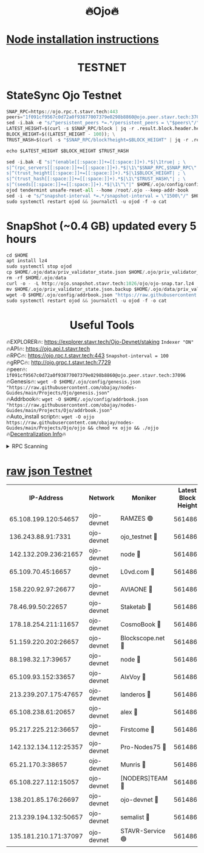 <h1 align="center"> 🔥Ojo🔥</h1>

[Node installation instructions](https://github.com/obajay/nodes-Guides/tree/main/Projects/Ojo)
=

<h1 align="center"> TESTNET</h1>

# StateSync Ojo Testnet
```python
SNAP_RPC=https://ojo.rpc.t.stavr.tech:443
peers="1f091cf9567c0d72a0f93877007379e0298b8860@ojo.peer.stavr.tech:37096"
sed -i.bak -e "s/^persistent_peers *=.*/persistent_peers = \"$peers\"/" $HOME/.ojo/config/config.toml
LATEST_HEIGHT=$(curl -s $SNAP_RPC/block | jq -r .result.block.header.height); \
BLOCK_HEIGHT=$((LATEST_HEIGHT - 100)); \
TRUST_HASH=$(curl -s "$SNAP_RPC/block?height=$BLOCK_HEIGHT" | jq -r .result.block_id.hash)

echo $LATEST_HEIGHT $BLOCK_HEIGHT $TRUST_HASH

sed -i.bak -E "s|^(enable[[:space:]]+=[[:space:]]+).*$|\1true| ; \
s|^(rpc_servers[[:space:]]+=[[:space:]]+).*$|\1\"$SNAP_RPC,$SNAP_RPC\"| ; \
s|^(trust_height[[:space:]]+=[[:space:]]+).*$|\1$BLOCK_HEIGHT| ; \
s|^(trust_hash[[:space:]]+=[[:space:]]+).*$|\1\"$TRUST_HASH\"| ; \
s|^(seeds[[:space:]]+=[[:space:]]+).*$|\1\"\"|" $HOME/.ojo/config/config.toml
ojod tendermint unsafe-reset-all --home /root/.ojo --keep-addr-book
sed -i -e "s/^snapshot-interval *=.*/snapshot-interval = \"1500\"/" $HOME/.ojo/config/app.toml
sudo systemctl restart ojod && journalctl -u ojod -f -o cat
```
# SnapShot (~0.4 GB) updated every 5 hours
```python
cd $HOME
apt install lz4
sudo systemctl stop ojod
cp $HOME/.ojo/data/priv_validator_state.json $HOME/.ojo/priv_validator_state.json.backup
rm -rf $HOME/.ojo/data
curl -o - -L http://ojo.snapshot.stavr.tech:1026/ojo/ojo-snap.tar.lz4 | lz4 -c -d - | tar -x -C $HOME/.ojo --strip-components 2
mv $HOME/.ojo/priv_validator_state.json.backup $HOME/.ojo/data/priv_validator_state.json
wget -O $HOME/.ojo/config/addrbook.json "https://raw.githubusercontent.com/obajay/nodes-Guides/main/Projects/Ojo/addrbook.json"
sudo systemctl restart ojod && journalctl -u ojod -f -o cat
```
 <h1 align="center"> Useful Tools</h1>

🔥EXPLORER🔥:        https://explorer.stavr.tech/Ojo-Devnet/staking        `Indexer "ON"` \
🔥API🔥:                     https://ojo.api.t.stavr.tech \
🔥RPC🔥:                    https://ojo.rpc.t.stavr.tech:443              `Snapshot-interval = 100` \
🔥gRPC🔥:                  http://ojo.grpc.t.stavr.tech:7729 \
🔥peer🔥:                   `1f091cf9567c0d72a0f93877007379e0298b8860@ojo.peer.stavr.tech:37096` \
🔥Genesis🔥:    ```wget -O $HOME/.ojo/config/genesis.json "https://raw.githubusercontent.com/obajay/nodes-Guides/main/Projects/Ojo/genesis.json"``` \
🔥Addrbook🔥:    ```wget -O $HOME/.ojo/config/addrbook.json "https://raw.githubusercontent.com/obajay/nodes-Guides/main/Projects/Ojo/addrbook.json"``` \
🔥Auto_install script🔥: ```wget -O ojjo https://raw.githubusercontent.com/obajay/nodes-Guides/main/Projects/Ojo/ojjo && chmod +x ojjo && ./ojjo``` \
🔥[Decentralization Info](https://github.com/obajay/StateSync-snapshots/tree/main/Projects/Ojo/Decentralization)🔥



<details>
<summary>RPC Scanning</summary>

<h2 align="center"> We scan nodes in real time every 4 hours. And we provide the final result of RPC endpoints.
We cannot influence the operation of these nodes in any way. </h2>


```python
If Voting Power is higher than 0 --> then the Node is a validator of the network and may be subject to attack and be a potential threat to the chain.
```
```python
We marked such validators with a red symbol
```

</details>

[raw json Testnet](https://rpc-check.ojot.stavr.tech/ojot/rpc-ojot-result.json)
=


<table><tr><th>IP-Address</th><th>Network</th><th>Moniker</th><th>Latest Block Height</th><th>Earliest Block Height</th><th>Catching Up</th><th>Tx Index</th><th>Voting Power</th><th>Scan Time</th></tr><tr><td>65.108.199.120:54657</td><td>ojo-devnet</td><td>RAMZES 🟢</td><td>5614860</td><td>306156</td><td>False</td><td>on</td><td>0</td><td>2024-02-26T08:47:34.844063470UTC</td></tr><tr><td>136.243.88.91:7331</td><td>ojo-devnet</td><td>ojo_testnet 🔴</td><td>5614862</td><td>308845</td><td>False</td><td>on</td><td>1000</td><td>2024-02-26T08:47:42.791490299UTC</td></tr><tr><td>142.132.209.236:21657</td><td>ojo-devnet</td><td>node 🔴</td><td>5614864</td><td>350001</td><td>False</td><td>on</td><td>1999</td><td>2024-02-26T08:47:56.074270555UTC</td></tr><tr><td>65.109.70.45:16657</td><td>ojo-devnet</td><td>L0vd.com 🔴</td><td>5614866</td><td>695918</td><td>False</td><td>off</td><td>998</td><td>2024-02-26T08:48:03.868922857UTC</td></tr><tr><td>158.220.92.97:26677</td><td>ojo-devnet</td><td>AVIAONE 🔴</td><td>5614863</td><td>2754001</td><td>False</td><td>on</td><td>19926</td><td>2024-02-26T08:47:51.247602268UTC</td></tr><tr><td>78.46.99.50:22657</td><td>ojo-devnet</td><td>Staketab 🔴</td><td>5614866</td><td>4254801</td><td>False</td><td>on</td><td>1276</td><td>2024-02-26T08:48:04.102250166UTC</td></tr><tr><td>178.18.254.211:11657</td><td>ojo-devnet</td><td>CosmoBook 🔴</td><td>5614865</td><td>4392001</td><td>False</td><td>off</td><td>1047</td><td>2024-02-26T08:47:58.457992267UTC</td></tr><tr><td>51.159.220.202:26657</td><td>ojo-devnet</td><td>Blockscope.net 🔴</td><td>5614860</td><td>4425001</td><td>False</td><td>on</td><td>1970</td><td>2024-02-26T08:47:34.221354108UTC</td></tr><tr><td>88.198.32.17:39657</td><td>ojo-devnet</td><td>node 🔴</td><td>5614865</td><td>4710001</td><td>False</td><td>on</td><td>100205</td><td>2024-02-26T08:47:58.674007135UTC</td></tr><tr><td>65.109.93.152:33657</td><td>ojo-devnet</td><td>AlxVoy 🔴</td><td>5614864</td><td>4943001</td><td>False</td><td>on</td><td>4491415</td><td>2024-02-26T08:47:55.849316027UTC</td></tr><tr><td>213.239.207.175:47657</td><td>ojo-devnet</td><td>landeros 🔴</td><td>5614863</td><td>4967924</td><td>False</td><td>off</td><td>11083</td><td>2024-02-26T08:47:51.480352048UTC</td></tr><tr><td>65.108.238.61:20657</td><td>ojo-devnet</td><td>alex 🔴</td><td>5614860</td><td>5131001</td><td>False</td><td>on</td><td>11359</td><td>2024-02-26T08:47:34.537154514UTC</td></tr><tr><td>95.217.225.212:36657</td><td>ojo-devnet</td><td>Firstcome 🔴</td><td>5614861</td><td>5251946</td><td>False</td><td>on</td><td>13566</td><td>2024-02-26T08:47:40.537164507UTC</td></tr><tr><td>142.132.134.112:25357</td><td>ojo-devnet</td><td>Pro-Nodes75 🔴</td><td>5614861</td><td>5514861</td><td>False</td><td>on</td><td>24651</td><td>2024-02-26T08:47:37.877519140UTC</td></tr><tr><td>65.21.170.3:38657</td><td>ojo-devnet</td><td>Munris 🔴</td><td>5614861</td><td>5514861</td><td>False</td><td>off</td><td>20123</td><td>2024-02-26T08:47:40.235765842UTC</td></tr><tr><td>65.108.227.112:15057</td><td>ojo-devnet</td><td>[NODERS]TEAM 🔴</td><td>5614865</td><td>5514865</td><td>False</td><td>off</td><td>9999</td><td>2024-02-26T08:48:03.285531553UTC</td></tr><tr><td>138.201.85.176:26697</td><td>ojo-devnet</td><td>ojo-devnet 🔴</td><td>5614866</td><td>5514866</td><td>False</td><td>on</td><td>1000024000</td><td>2024-02-26T08:48:03.543468695UTC</td></tr><tr><td>213.239.194.132:50657</td><td>ojo-devnet</td><td>semalist 🔴</td><td>5614860</td><td>5540522</td><td>False</td><td>on</td><td>21037</td><td>2024-02-26T08:47:35.071071195UTC</td></tr><tr><td>135.181.210.171:37097</td><td>ojo-devnet</td><td>STAVR-Service 🟢</td><td>5614860</td><td>5612001</td><td>False</td><td>on</td><td>0</td><td>2024-02-26T08:47:35.597555562UTC</td></tr></table>
